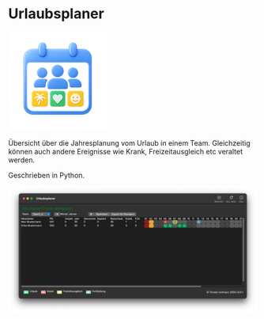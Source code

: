 # Urlaubsplaner

![Urlaubsplaner](icons/ico.png)

Übersicht über die Jahresplanung vom Urlaub in einem Team. Gleichzeitig können auch andere Ereignisse wie Krank, Freizeitausgleich etc veraltet werden.

Geschrieben in Python.

![](./icons/urlaubsplaner.png)

